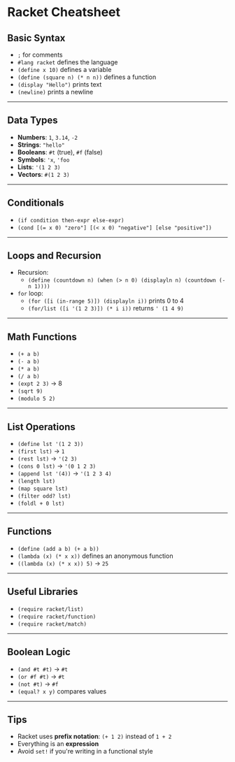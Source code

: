 # Racket Cheatsheet

## Basic Syntax

- `;` for comments
- `#lang racket` defines the language
- `(define x 10)` defines a variable
- `(define (square n) (* n n))` defines a function
- `(display "Hello")` prints text
- `(newline)` prints a newline

---

## Data Types

- **Numbers**: `1`, `3.14`, `-2`
- **Strings**: `"hello"`
- **Booleans**: `#t` (true), `#f` (false)
- **Symbols**: `'x`, `'foo`
- **Lists**: `'(1 2 3)`
- **Vectors**: `#(1 2 3)`

---

## Conditionals

- `(if condition then-expr else-expr)`
- `(cond [(= x 0) "zero"] [(< x 0) "negative"] [else "positive"])`

---

## Loops and Recursion

- Recursion:
  - `(define (countdown n) (when (> n 0) (displayln n) (countdown (- n 1))))`
- `for` loop:
  - `(for ([i (in-range 5)]) (displayln i))` prints 0 to 4
  - `(for/list ([i '(1 2 3)]) (* i i))` returns `' (1 4 9)`

---

## Math Functions

- `(+ a b)`
- `(- a b)`
- `(* a b)`
- `(/ a b)`
- `(expt 2 3)` → 8
- `(sqrt 9)`
- `(modulo 5 2)`

---

## List Operations

- `(define lst '(1 2 3))`
- `(first lst)` → `1`
- `(rest lst)` → `'(2 3)`
- `(cons 0 lst)` → `'(0 1 2 3)`
- `(append lst '(4))` → `'(1 2 3 4)`
- `(length lst)`
- `(map square lst)`
- `(filter odd? lst)`
- `(foldl + 0 lst)`

---

## Functions

- `(define (add a b) (+ a b))`
- `(lambda (x) (* x x))` defines an anonymous function
- `((lambda (x) (* x x)) 5)` → `25`

---

## Useful Libraries

- `(require racket/list)`
- `(require racket/function)`
- `(require racket/match)`

---

## Boolean Logic

- `(and #t #t)` → `#t`
- `(or #f #t)` → `#t`
- `(not #t)` → `#f`
- `(equal? x y)` compares values

---

## Tips

- Racket uses **prefix notation**: `(+ 1 2)` instead of `1 + 2`
- Everything is an **expression**
- Avoid `set!` if you're writing in a functional style

